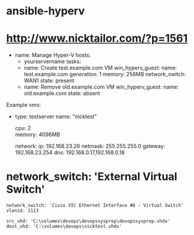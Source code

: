 # ansible-hyperv
# http://www.nicktailor.com/?p=1561

- name: Manage Hyper-V
  hosts:
    - yourservername
  tasks:
    - name: Create test.example.com VM
      win_hyperv_guest:
        name: test.example.com
        generation: 1
        memory: 256MB
        network_switch: WAN1
        state: present
    - name: Remove old.example.com VM
      win_hyperv_guest:
        name: old.example.com
    state: absent

Example
vms:
  - type: testserver
    name: "nicktest"

    cpu: 2   
    memory: 4096MB

    network:
      ip: 192.168.23.26
      netmask: 255.255.255.0
      gateway: 192.168.23.254
      dns: 192.168.0.17,192.168.0.18
      
#    network_switch: 'External Virtual Switch'
    network_switch: 'Cisco VIC Ethernet Interface #6 - Virtual Switch'
    vlanid: 1113 

    src_vhd: 'C:\volumes\devops\devopssysprep\devopssysprep.vhdx'
    dest_vhd: 'C:\volumes\devops\nicktest.vhdx'
